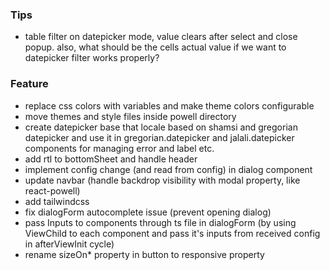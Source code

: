 ### Tips

- table filter on datepicker mode, value clears after select and close popup. also, what should be the cells actual
  value if we want to datepicker filter works properly?

### Feature

- replace css colors with variables and make theme colors configurable
- move themes and style files inside powell directory
- create datepicker base that locale based on shamsi and gregorian datepicker and use it in gregorian.datepicker and jalali.datepicker components for managing error and label etc.
- add rtl to bottomSheet and handle header
- implement config change (and read from config) in dialog component
- update navbar (handle backdrop visibility with modal property, like react-powell)
- add tailwindcss
- fix dialogForm autocomplete issue (prevent opening dialog)
- pass Inputs to components through ts file in dialogForm (by using ViewChild to each component and pass it's inputs from received config in afterViewInit cycle)
- rename sizeOn* property in button to responsive property
